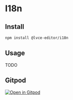 # I18n

## Install

```sh
npm install @lvce-editor/i18n
```

## Usage

TODO

## Gitpod

[![Open in Gitpod](https://gitpod.io/button/open-in-gitpod.svg)](https://gitpod.io/#https://github.com/lvce-editor/i18n)
